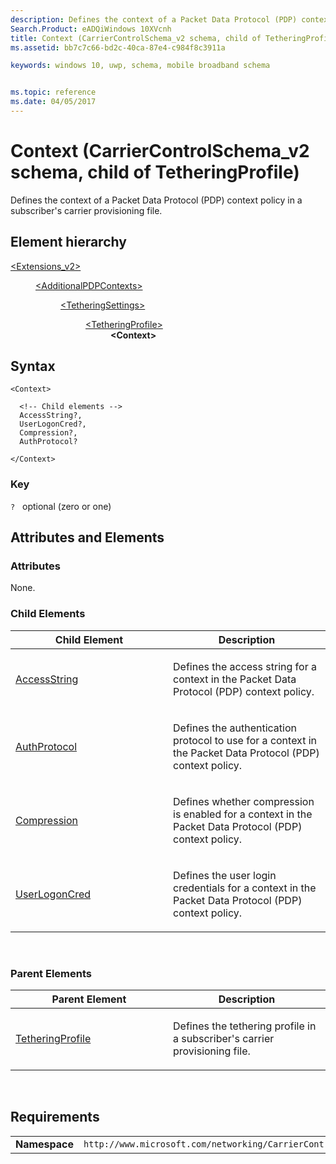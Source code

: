 ```yaml
---
description: Defines the context of a Packet Data Protocol (PDP) context policy in a subscriber's carrier provisioning file.
Search.Product: eADQiWindows 10XVcnh
title: Context (CarrierControlSchema_v2 schema, child of TetheringProfile)
ms.assetid: bb7c7c66-bd2c-40ca-87e4-c984f8c3911a

keywords: windows 10, uwp, schema, mobile broadband schema


ms.topic: reference
ms.date: 04/05/2017
---
```


# Context (CarrierControlSchema_v2 schema, child of TetheringProfile)


Defines the context of a Packet Data Protocol (PDP) context policy in a subscriber's carrier provisioning file.

## Element hierarchy

<dl>
<dt><a href="element-extensions-v2.md">&lt;Extensions_v2&gt;</a></dt>
<dd>
<dl>
<dt><a href="element-additionalpdpcontexts.md">&lt;AdditionalPDPContexts&gt;</a></dt>
<dd>
<dl>
<dt><a href="element-tetheringsettings.md">&lt;TetheringSettings&gt;</a></dt>
<dd>
<dl>
<dt><a href="element-tetheringprofile.md">&lt;TetheringProfile&gt;</a></dt>
<dd><b>&lt;Context&gt;</b></dd>
</dl>
</dd>
</dl>
</dd>
</dl>
</dd>
</dl>

## Syntax

``` syntax
<Context>

  <!-- Child elements -->
  AccessString?,
  UserLogonCred?,
  Compression?,
  AuthProtocol?

</Context>
```

### Key

`?`   optional (zero or one)

## Attributes and Elements


### Attributes

None.

### Child Elements

<table>
<colgroup>
<col width="50%" />
<col width="50%" />
</colgroup>
<thead>
<tr class="header">
<th>Child Element</th>
<th>Description</th>
</tr>
</thead>
<tbody>
<tr class="odd">
<td><a href="element-1-accessstring.md">AccessString</a> </td>
<td><p>Defines the access string for a context in the Packet Data Protocol (PDP) context policy.</p></td>
</tr>
<tr class="even">
<td><a href="element-1-authprotocol.md">AuthProtocol</a> </td>
<td><p>Defines the authentication protocol to use for a context in the Packet Data Protocol (PDP) context policy.</p></td>
</tr>
<tr class="odd">
<td><a href="element-1-compression.md">Compression</a> </td>
<td><p>Defines whether compression is enabled for a context in the Packet Data Protocol (PDP) context policy.</p></td>
</tr>
<tr class="even">
<td><a href="element-1-userlogoncred.md">UserLogonCred</a> </td>
<td><p>Defines the user login credentials for a context in the Packet Data Protocol (PDP) context policy.</p></td>
</tr>
</tbody>
</table>

 

### Parent Elements

<table>
<colgroup>
<col width="50%" />
<col width="50%" />
</colgroup>
<thead>
<tr class="header">
<th>Parent Element</th>
<th>Description</th>
</tr>
</thead>
<tbody>
<tr class="odd">
<td><a href="element-tetheringprofile.md">TetheringProfile</a> </td>
<td><p>Defines the tethering profile in a subscriber's carrier provisioning file.</p></td>
</tr>
</tbody>
</table>

 

## Requirements

|          |         |
|----------|--------------|
| **Namespace** | `http://www.microsoft.com/networking/CarrierControl/v2` |

 

 



